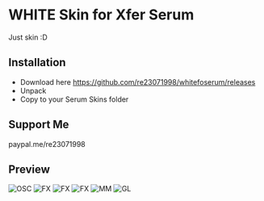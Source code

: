 # WHITE Skin for Xfer Serum

Just skin :D

## Installation
- Download here https://github.com/re23071998/whitefoserum/releases
- Unpack
- Copy to your Serum Skins folder

## Support Me
paypal.me/re23071998

## Preview

![OSC](https://i.imgur.com/zlgVTm3.png)
![FX](https://i.imgur.com/ew8vfLA.png)
![FX](https://i.imgur.com/QJheZsY.png)
![FX](https://i.imgur.com/k5dAgNu.png)
![MM](https://i.imgur.com/ixvEbcL.png)
![GL](https://i.imgur.com/1DU0ur3.png)
